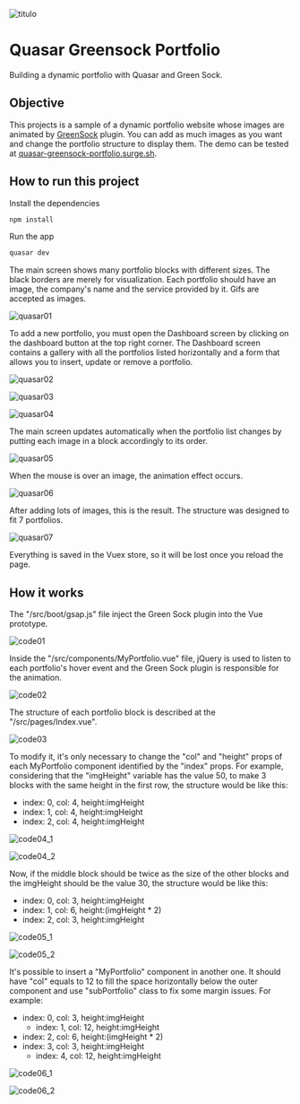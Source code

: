 ![titulo](/docs/titulo.JPG)

# Quasar Greensock Portfolio

Building a dynamic portfolio with Quasar and Green Sock.

## Objective

This projects is a sample of a dynamic portfolio website whose images are animated by [GreenSock](https://greensock.com/docs) plugin. You can add as much images as you want and change the portfolio structure to display them.
The demo can be tested at [quasar-greensock-portfolio.surge.sh](http://quasar-greensock-portfolio.surge.sh).

## How to run this project

Install the dependencies

```bash
npm install
```

Run the app

```bash
quasar dev
```

The main screen shows many portfolio blocks with different sizes. The black borders are merely for visualization. Each portfolio should have an image, the company's name and the service provided by it. Gifs are accepted as images.

![quasar01](/docs/quasar01.JPG)

To add a new portfolio, you must open the Dashboard screen by clicking on the dashboard button at the top right corner.
The Dashboard screen contains a gallery with all the portfolios listed horizontally and a form that allows you to insert, update or remove a portfolio.

![quasar02](/docs/quasar02.JPG)

![quasar03](/docs/quasar03.JPG)

![quasar04](/docs/quasar04.JPG)

The main screen updates automatically when the portfolio list changes by putting each image in a block accordingly to its order.

![quasar05](/docs/quasar05.JPG)

When the mouse is over an image, the animation effect occurs.

![quasar06](/docs/quasar06.JPG)

After adding lots of images, this is the result. The structure was designed to fit 7 portfolios.

![quasar07](/docs/quasar07.JPG)

Everything is saved in the Vuex store, so it will be lost once you reload the page.

## How it works

The "/src/boot/gsap.js" file inject the Green Sock plugin into the Vue prototype.

![code01](/docs/code01.JPG)

Inside the "/src/components/MyPortfolio.vue" file, jQuery is used to listen to each portfolio's hover event and the Green Sock plugin is responsible for the animation.

![code02](/docs/code02.JPG)

The structure of each portfolio block is described at the "/src/pages/Index.vue".

![code03](/docs/code03.JPG)

To modify it, it's only necessary to change the "col" and "height" props of each MyPortfolio component identified by the "index" props. For example, considering that the "imgHeight" variable has the value 50, to make 3 blocks with the same height in the first row, the structure would be like this:

- index: 0, col: 4, height:imgHeight
- index: 1, col: 4, height:imgHeight
- index: 2, col: 4, height:imgHeight

![code04_1](/docs/code04_1.JPG)

![code04_2](/docs/code04_2.JPG)

Now, if the middle block should be twice as the size of the other blocks and the imgHeight should be the value 30, the structure would be like this:

- index: 0, col: 3, height:imgHeight
- index: 1, col: 6, height:(imgHeight \* 2)
- index: 2, col: 3, height:imgHeight

![code05_1](/docs/code05_1.JPG)

![code05_2](/docs/code05_2.JPG)

It's possible to insert a "MyPortfolio" component in another one. It should have "col" equals to 12 to fill the space horizontally below the outer component and use "subPortfolio" class to fix some margin issues. For example:

- index: 0, col: 3, height:imgHeight
  - index: 1, col: 12, height:imgHeight
- index: 2, col: 6, height:(imgHeight \* 2)
- index: 3, col: 3, height:imgHeight
  - index: 4, col: 12, height:imgHeight

![code06_1](/docs/code06_1.JPG)

![code06_2](/docs/code06_2.JPG)
